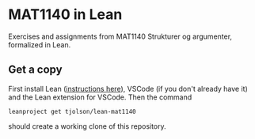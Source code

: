 # MAT1140 in Lean
Exercises and assignments from MAT1140 Strukturer og argumenter, formalized in Lean. 

## Get a copy
First install Lean ([instructions here](https://leanprover-community.github.io/install/macos.html)), VSCode (if you don't already have it) and the Lean extension for VSCode. 
Then the command
```
leanproject get tjolson/lean-mat1140
```
should create a working clone of this repository. 
